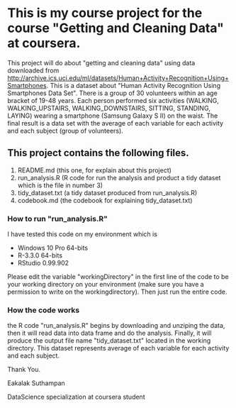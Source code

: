 # This is my course project for the course "Getting and Cleaning Data" at coursera.
This project will do about "getting and cleaning data" using data downloaded from http://archive.ics.uci.edu/ml/datasets/Human+Activity+Recognition+Using+Smartphones. This is a dataset about "Human Activity Recognition Using Smartphones Data Set". There is a group of 30 volunteers within an age bracket of 19-48 years. Each person performed six activities (WALKING, WALKING_UPSTAIRS, WALKING_DOWNSTAIRS, SITTING, STANDING, LAYING) wearing a smartphone (Samsung Galaxy S II) on the waist. The final result is a data set with the average of each variable for each activity and each subject (group of volunteers). 

## This project contains the following files.
1. README.md (this one, for explain about this project)
2. run_analysis.R (R code for run the analysis and product a tidy dataset which is the file in number 3)
3. tidy_dataset.txt (a tidy dataset produced from run_analysis.R)
4. codebook.md (the codebook for explaining tidy_dataset.txt)

### How to run "run_analysis.R"

I have tested this code on my environment which is  
  * Windows 10 Pro 64-bits
  * R-3.3.0 64-bits
  * RStudio 0.99.902

Please edit the variable "workingDirectory" in the first line of the code to be your working directory on your environment (make sure you have a permission to write on the workingdirectory).
Then just run the entire code. 

### How the code works
the R code "run_analysis.R" begins by downloading and unziping the data, then it will read data into data frame and do the analysis. Finally, it will produce the output file name "tidy_dataset.txt" located in the working directory. This dataset represents average of each variable for each activity and each subject.

Thank You.

Eakalak Suthampan

DataScience specialization at coursera student
